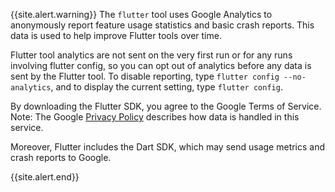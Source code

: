 {{site.alert.warning}}
  The `flutter` tool uses Google Analytics to anonymously report
  feature usage statistics and basic crash reports. This data is
  used to help improve Flutter tools over time. 

  Flutter tool analytics are not sent on the very first run or for
  any runs involving flutter config, so you can opt out of analytics
  before any data is sent by the Flutter tool. To disable reporting,
  type `flutter config --no-analytics`, and to display the current
  setting, type `flutter config`.

  By downloading the Flutter SDK, you agree to the Google Terms of 
  Service. Note: The Google [Privacy Policy][] describes how data 
  is handled in this service.

  Moreover, Flutter includes the Dart SDK, which may send usage 
  metrics and crash reports to Google. 

  [Privacy Policy]: https://policies.google.com/privacy
{{site.alert.end}}
